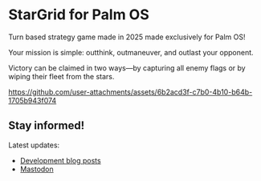 # StarGrid for Palm OS
Turn based strategy game made in 2025 made exclusively for Palm OS!

Your mission is simple: outthink, outmaneuver, and outlast your opponent. 

Victory can be claimed in two ways—by capturing all enemy flags or by wiping their fleet from the stars.

https://github.com/user-attachments/assets/6b2acd3f-c7b0-4b10-b64b-1705b943f074

## Stay informed!
Latest updates:
- [Development blog posts](https://quarters.captaintouch.com/blog/posts/StarGrid.html)
- [Mastodon](https://social.linux.pizza/@rxpz)
